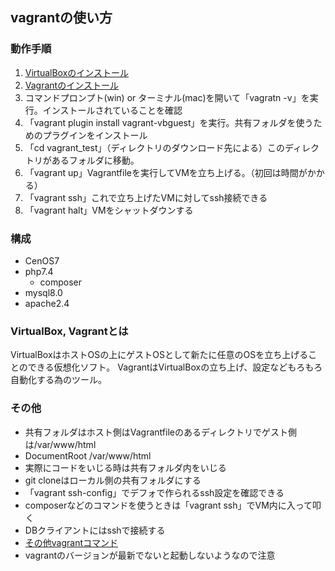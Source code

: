 ## vagrantの使い方

### 動作手順
1. [VirtualBoxのインストール](https://www.virtualbox.org/wiki/Downloads)
2. [Vagrantのインストール](https://www.vagrantup.com/downloads.html)
3. コマンドプロンプト(win) or ターミナル(mac)を開いて「vagratn -v」を実行。インストールされていることを確認
4. 「vagrant plugin install vagrant-vbguest」を実行。共有フォルダを使うためのプラグインをインストール
5. 「cd vagrant_test」（ディレクトリのダウンロード先による）このディレクトリがあるフォルダに移動。
6. 「vagrant up」Vagrantfileを実行してVMを立ち上げる。（初回は時間がかかる）
7. 「vagrant ssh」これで立ち上げたVMに対してssh接続できる
8. 「vagrant halt」VMをシャットダウンする

### 構成
- CenOS7
- php7.4
  - composer
- mysql8.0
- apache2.4

### VirtualBox, Vagrantとは
VirtualBoxはホストOSの上にゲストOSとして新たに任意のOSを立ち上げることのできる仮想化ソフト。
VagrantはVirtualBoxの立ち上げ、設定などもろもろ自動化する為のツール。

### その他
- 共有フォルダはホスト側はVagrantfileのあるディレクトリでゲスト側は/var/www/html
- DocumentRoot /var/www/html
- 実際にコードをいじる時は共有フォルダ内をいじる
- git cloneはローカル側の共有フォルダにする
- 「vagrant ssh-config」でデフォで作られるssh設定を確認できる
- composerなどのコマンドを使うときは「vagrant ssh」でVM内に入って叩く
- DBクライアントにはsshで接続する
- [その他vagrantコマンド](https://qiita.com/oreo3@github/items/4054a4120ccc249676d9)
- vagrantのバージョンが最新でないと起動しないようなので注意
